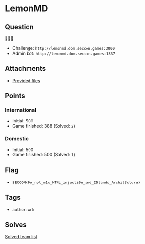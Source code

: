 # LemonMD
## Question
🍋📝✨

- Challenge: `http://lemonmd.dom.seccon.games:3000`
- Admin bot: `http://lemonmd.dom.seccon.games:1337`

## Attachments
- [Provided files](files/)

## Points
### International
- Initial: 500
- Game finished: 388 (Solved: `2`)

### Domestic
- Initial: 500
- Game finished: 500 (Solved: `1`)

## Flag
- `SECCON{Do_not_m1x_HTML_injecti0n_and_I5lands_Archit3cture}`

## Tags
- `author:Ark`

## Solves
[Solved team list](./solves.md)